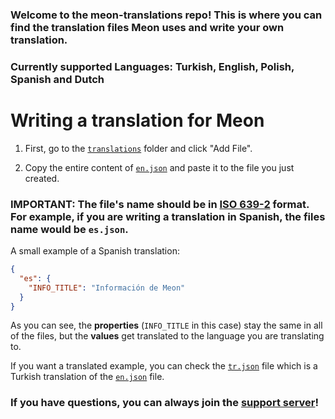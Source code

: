 ### Welcome to the meon-translations repo! This is where you can find the translation files Meon uses and write your own translation.

### Currently supported Languages: Turkish, English, Polish, Spanish and Dutch

# Writing a translation for Meon

1) First, go to the [`translations`](https://github.com/BoupsInc/meon-translations/blob/master/translations) folder and click "Add File".

2) Copy the entire content of [`en.json`](https://github.com/BoupsInc/meon-translations/blob/master/translations/en.json) and paste it to the file you just created.

### IMPORTANT: The file's name should be in [ISO 639-2](https://www.loc.gov/standards/iso639-2/php/code_list.php) format. For example, if you are writing a translation in Spanish, the files name would be `es.json`.

A small example of a Spanish translation:

```json
{
  "es": { 
    "INFO_TITLE": "Información de Meon"
  }
}
```

As you can see, the **properties** (`INFO_TITLE` in this case) stay the same in all of the files, but the **values** get translated to the language you are translating to.

If you want a translated example, you can check the [`tr.json`](https://github.com/BoupsInc/meon-translations/blob/master/translations/tr.json) file which is a Turkish translation of the [`en.json`](https://github.com/BoupsInc/meon-translations/blob/master/translations/en.json) file.

### If you have questions, you can always join the [support server](https://discord.gg/WZKGGmdCqX)!
